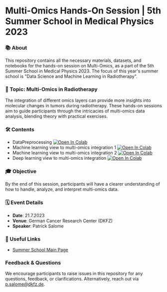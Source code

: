 # Multi-Omics Hands-On Session | 5th Summer School in Medical Physics 2023

### 📚 About
This repository contains all the necessary materials, datasets, and notebooks for the hands-on session on Multi-Omics, as a part of the 5th Summer School in Medical Physics 2023. The focus of this year's summer school is "Data Science and Machine Learning in Radiotherapy".

### 🔬 Topic: Multi-Omics in Radiotherapy
The integration of different omics layers can provide more insights into molecular changes in tumors during radiotherapy. These hands-on sessions aim to guide participants through the intricacies of multi-omics data analysis, blending theory with practical exercises.

### 🛠️ Contents
- DataPreprocessing [![Open In Colab](https://colab.research.google.com/assets/colab-badge.svg)](https://colab.research.google.com/github/TransRadOnc-HIT/multi-omics-SSMP2023/blob/main/Hands_on_1_DataPreprocessing.ipynb)
- Machine learning view to multi-omics integration 1 [![Open In Colab](https://colab.research.google.com/assets/colab-badge.svg)](URL_FOR_SECOND_NOTEBOOK_ON_COLAB)
- Machine learning view to multi-omics integration 2 [![Open In Colab](https://colab.research.google.com/assets/colab-badge.svg)](https://colab.research.google.com/github/TransRadOnc-HIT/multi-omics-SSMP2023/blob/main/Hands_on_3_MachineLearningView2.ipynb)
- Deep learning view to multi-omics integration [![Open In Colab](https://colab.research.google.com/assets/colab-badge.svg)](https://colab.research.google.com/github/TransRadOnc-HIT/multi-omics-SSMP2023/blob/main/DeepLearningDataIntegration.ipynb)

### 🎓 Objective
By the end of this session, participants will have a clearer understanding of how to handle, analyze, and interpret multi-omics data.

### 🗓️ Event Details
- **Date**: 21.7.2023
- **Venue**: German Cancer Research Center (DKFZ)
- **Speaker**: Patrick Salome

### 🔗 Useful Links
- [Summer School Main Page](https://www.dkfz.de/en/medphys/education_and_training/summer_school_2023_de.html)

### Feedback & Questions
We encourage participants to raise issues in this repository for any questions, feedback, or clarifications. Alternatively, reach out via [p.salome@dkfz.de](mailto:p.salome@dkfz.de).
